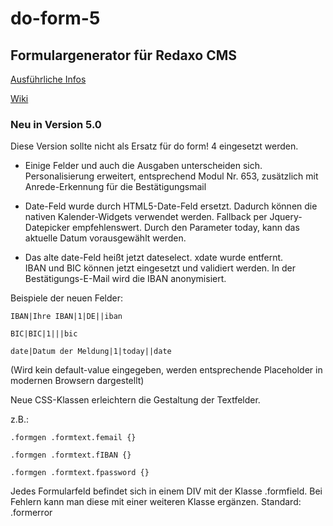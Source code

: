 do-form-5
=========

Formulargenerator für Redaxo CMS
--------------------------------

[Ausführliche Infos][1]

[1]: <http://klxm.de/produkte/>

[Wiki][2]

[2]: <http://www.redaxo.org/de/wiki/index.php?n=R4.DoForm>

### Neu in Version 5.0 

Diese Version sollte nicht als Ersatz für do form! 4 eingesetzt werden.

-   Einige Felder und auch die Ausgaben unterscheiden sich.  Personalisierung
    erweitert, entsprechend Modul Nr. 653, zusätzlich mit Anrede-Erkennung für
    die Bestätigungsmail

-   Date-Feld wurde durch HTML5-Date-Feld ersetzt. Dadurch können die nativen
    Kalender-Widgets verwendet werden. Fallback per Jquery-Datepicker
    empfehlenswert. Durch den Parameter today, kann das aktuelle Datum
    vorausgewählt werden.

-   Das alte date-Feld heißt jetzt dateselect. xdate wurde entfernt.  
    IBAN und BIC können jetzt eingesetzt und validiert werden. In der
    Bestätigungs-E-Mail wird die IBAN anonymisiert.

Beispiele der neuen Felder:

`IBAN|Ihre IBAN|1|DE||iban `

`BIC|BIC|1|||bic `

`date|Datum der Meldung|1|today||date `

(Wird kein default-value eingegeben, werden entsprechende Placeholder in
modernen Browsern dargestellt)

Neue CSS-Klassen erleichtern die Gestaltung der Textfelder.

z.B.:

`.formgen .formtext.femail {} `

`.formgen .formtext.fIBAN {} `

`.formgen .formtext.fpassword {} `



Jedes Formularfeld befindet sich in einem DIV mit der Klasse .formfield. Bei
Fehlern kann man diese mit einer weiteren Klasse ergänzen.  Standard: .formerror
